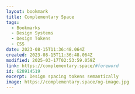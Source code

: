 ```yaml
---
layout: bookmark
title: Complementary Space
tags:
  - Bookmarks
  - Design Systems
  - Design Tokens
  - CSS
date: 2023-08-15T11:36:48.064Z
created: 2023-08-15T11:36:48.064Z
modified: 2025-03-17T02:53:59.059Z
link: https://complementary.space/#foreword
id: 628914519
excerpt: Design spacing tokens semantically
image: https://complementary.space/og-image.jpg
---
```

